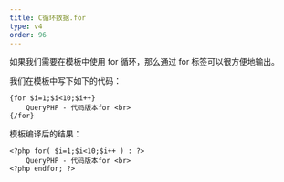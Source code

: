 ```yaml
---
title: C循环数据.for
type: v4
order: 96
---
```


如果我们需要在模板中使用 for 循环，那么通过 for 标签可以很方便地输出。

我们在模板中写下如下的代码：
~~~
{for $i=1;$i<10;$i++}
    QueryPHP - 代码版本for <br>
{/for}
~~~ 

模板编译后的结果：
~~~
<?php for( $i=1;$i<10;$i++ ) : ?>
    QueryPHP - 代码版本for <br>
<?php endfor; ?>
~~~